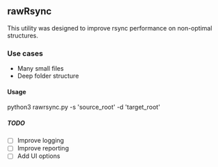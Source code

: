 ## rawRsync
This utility was designed to improve rsync performance on non-optimal structures.

### Use cases
- Many small files
- Deep folder structure

#### Usage
python3 rawrsync.py -s 'source_root' -d 'target_root'

##### TODO
- [ ] Improve logging
- [ ] Improve reporting
- [ ] Add UI options

